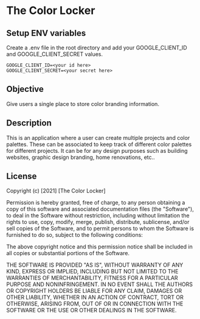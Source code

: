 # The Color Locker

## Setup ENV variables

Create a .env file in the root directory and add your GOOGLE_CLIENT_ID and GOOGLE_CLIENT_SECRET values.

    GOOGLE_CLIENT_ID=<your id here>
    GOOGLE_CLIENT_SECRET=<your secret here>

## Objective

Give users a single place to store color branding information.

## Description

This is an application where a user can create multiple projects and color palettes. These can be associated to keep track of different color palettes for different projects. It can be for any design purposes such as building websites, graphic design branding, home renovations, etc..

## License

Copyright (c) [2021] [The Color Locker]

Permission is hereby granted, free of charge, to any person obtaining a copy
of this software and associated documentation files (the "Software"), to deal
in the Software without restriction, including without limitation the rights
to use, copy, modify, merge, publish, distribute, sublicense, and/or sell
copies of the Software, and to permit persons to whom the Software is
furnished to do so, subject to the following conditions:

The above copyright notice and this permission notice shall be included in all
copies or substantial portions of the Software.

THE SOFTWARE IS PROVIDED "AS IS", WITHOUT WARRANTY OF ANY KIND, EXPRESS OR
IMPLIED, INCLUDING BUT NOT LIMITED TO THE WARRANTIES OF MERCHANTABILITY,
FITNESS FOR A PARTICULAR PURPOSE AND NONINFRINGEMENT. IN NO EVENT SHALL THE
AUTHORS OR COPYRIGHT HOLDERS BE LIABLE FOR ANY CLAIM, DAMAGES OR OTHER
LIABILITY, WHETHER IN AN ACTION OF CONTRACT, TORT OR OTHERWISE, ARISING FROM,
OUT OF OR IN CONNECTION WITH THE SOFTWARE OR THE USE OR OTHER DEALINGS IN THE
SOFTWARE.